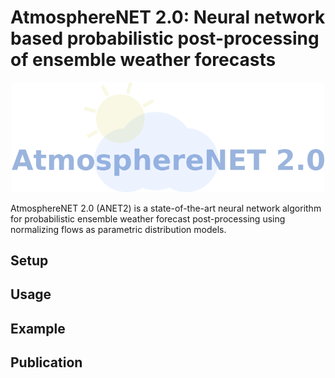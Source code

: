 # AtmosphereNET 2.0: Neural network based probabilistic post-processing of ensemble weather forecasts

<p align="center">
    <img src="images/logo.png" alt="ANET2 logo" width="500px">
</p>

AtmosphereNET 2.0 (ANET2) is a state-of-the-art neural network algorithm for probabilistic ensemble weather forecast post-processing using normalizing flows as parametric distribution models.

## Setup

## Usage

## Example

## Publication
